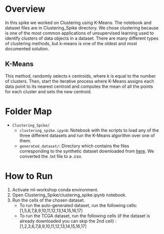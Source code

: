 # Overview
In this spike we worked on Clustering using K-Means. The notebook and dataset files are in Clustering_Spike directory.
We chose clustering because is one of the most common applications of unsupervised learning used to identify clusters of data objects in a dataset. There are many different types of clustering methods, but k-means is one of the oldest and most documented solution.

## K-Means
This method, randomly selects `k` centroids, where k is equal to the number of clusters. Then, start the iterative process where K-Means assigns each data point to its nearest centroid and computes the mean of all the points for each cluster and sets the new centroid.


# Folder Map
 - `Clustering_Spike/`
   - `clustering_spike.ipynb`: Notebook with the scripts to load any of the three different datasets and run the K-Means algorithm over one of them.
   - `generated_dataset/`: Directory which contains the files corresponding to the synthetic dataset downloaded from [here](http://cs.joensuu.fi/sipu/datasets/). We converted the .txt file to a .csv.

# How to Run

1. Activate ml-workshop conda environment.
2. Open Clustering_Spike/clustering_spike.ipynb notebook.
3. Run the cells of the chosen dataset.
   - To run the auto-generated dataset, run the following cells: [1,5,6,7,8,9,10,11,12,13,14,15,16,17]
   - To run the TCGA dataset, run the following cells (if the dataset is already downloaded you can skip the 2nd cell) : [1,2,3,6,7,8,9,10,11,12,13,14,15,16,17]